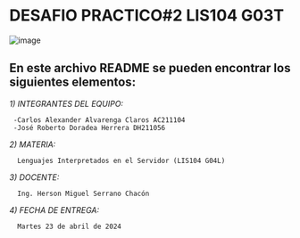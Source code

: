 # DESAFIO PRACTICO#2 LIS104 G03T
![image](https://user-images.githubusercontent.com/79995182/188522186-37932faa-4194-4c29-b288-f1530fa68e41.png)

 ## En este archivo README se pueden encontrar los siguientes elementos:
 
 *1) INTEGRANTES DEL EQUIPO:*

     -Carlos Alexander Alvarenga Claros AC211104
     -José Roberto Doradea Herrera DH211056
     
 *2) MATERIA:*
      
      Lenguajes Interpretados en el Servidor (LIS104 G04L)
      
 *3) DOCENTE:*
      
      Ing. Herson Miguel Serrano Chacón

 *4) FECHA DE ENTREGA:*
 
      Martes 23 de abril de 2024
      

 
